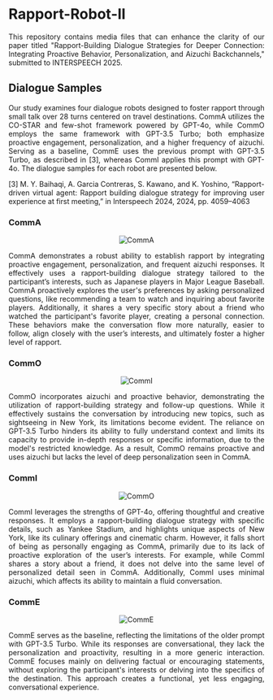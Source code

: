 # Rapport-Robot-II
<p align="justify">
This repository contains media files that can enhance the clarity of our paper titled "Rapport-Building Dialogue Strategies for Deeper Connection: Integrating Proactive Behavior, Personalization, and Aizuchi Backchannels," submitted to INTERSPEECH 2025.
</p>

## Dialogue Samples
<p align="justify">
Our study examines four dialogue robots designed to foster rapport through small talk over 28 turns centered on travel destinations. CommA utilizes the CO-STAR and few-shot framework powered by GPT-4o, while CommO employs the same framework with GPT-3.5 Turbo; both emphasize proactive engagement, personalization, and a higher frequency of aizuchi. Serving as a baseline, CommE uses the previous prompt with GPT-3.5 Turbo, as described in [3], whereas CommI applies this prompt with GPT-4o. The dialogue samples for each robot are presented below.
</p>

<p align="justify">
[3] M. Y. Baihaqi, A. Garcia Contreras, S. Kawano, and K. Yoshino, “Rapport-driven virtual agent: Rapport building dialogue strategy for improving user experience at first meeting,” in Interspeech 2024, 2024, pp. 4059–4063
</p>

### CommA 
<p align="center">
  <img src="https://github.com/user-attachments/assets/0ff6a9c3-33e2-4944-a88a-b854cf789b61" alt="CommA">
</p>
<p align="justify">
CommA demonstrates a robust ability to establish rapport by integrating proactive engagement, personalization, and frequent aizuchi responses. It effectively uses a rapport-building dialogue strategy tailored to the participant’s interests, such as Japanese players in Major League Baseball. CommA proactively explores the user's preferences by asking personalized questions, like recommending a team to watch and inquiring about favorite players. Additionally, it shares a very specific story about a friend who watched the participant's favorite player, creating a personal connection. These behaviors make the conversation flow more naturally, easier to follow, align closely with the user’s interests, and ultimately foster a higher level of rapport.
</p>

### CommO
<p align="center">
  <img src="https://github.com/user-attachments/assets/9907ac48-cafc-4c1a-a6d9-60b6b2854820" alt="CommI">
</p>
<p align="justify">
CommO incorporates aizuchi and proactive behavior, demonstrating the utilization of rapport-building strategy and follow-up questions. While it effectively sustains the conversation by introducing new topics, such as sightseeing in New York, its limitations become evident. The reliance on GPT-3.5 Turbo hinders its ability to fully understand context and limits its capacity to provide in-depth responses or specific information, due to the model's restricted knowledge. As a result, CommO remains proactive and uses aizuchi but lacks the level of deep personalization seen in CommA.
</p>

### CommI
<p align="center">
  <img src="https://github.com/user-attachments/assets/0a69e032-7efc-4646-9bb6-fce61847a424" alt="CommO">
</p>
<p align="justify">
CommI leverages the strengths of GPT-4o, offering thoughtful and creative responses. It employs a rapport-building dialogue strategy with specific details, such as Yankee Stadium, and highlights unique aspects of New York, like its culinary offerings and cinematic charm. However, it falls short of being as personally engaging as CommA, primarily due to its lack of proactive exploration of the user’s interests. For example, while CommI shares a story about a friend, it does not delve into the same level of personalized detail seen in CommA. Additionally, CommI uses minimal aizuchi, which affects its ability to maintain a fluid conversation.
</p>

### CommE
<p align="center">
  <img src="https://github.com/user-attachments/assets/67c43f6c-2ae0-49ce-b272-9ad6a07a6edd" alt="CommE">
</p>
<p align="justify">
CommE serves as the baseline, reflecting the limitations of the older prompt with GPT-3.5 Turbo. While its responses are conversational, they lack the personalization and proactivity, resulting in a more generic interaction. CommE focuses mainly on delivering factual or encouraging statements, without exploring the participant's interests or delving into the specifics of the destination. This approach creates a functional, yet less engaging, conversational experience.
</p>
